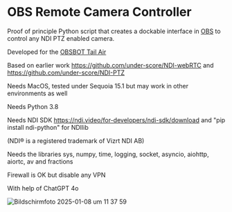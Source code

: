 # OBS Remote Camera Controller

Proof of principle Python script that creates a dockable interface in [OBS](https://obsproject.com/de) to control any NDI PTZ enabled camera.

Developed for the [OBSBOT Tail Air](https://www.obsbot.com/de/obsbot-tail-air-streaming-camera)

Based on earlier work https://github.com/under-score/NDI-webRTC and https://github.com/under-score/NDI-PTZ

Needs MacOS, tested under Sequoia 15.1 but may work in other environments as well

Needs Python 3.8

Needs NDI SDK https://ndi.video/for-developers/ndi-sdk/download and "pip install ndi-python" for NDIlib

(NDI® is a registered trademark of Vizrt NDI AB)

Needs the libraries sys, numpy, time, logging, socket, asyncio, aiohttp, aiortc, av and fractions

Firewall is OK but disable any VPN

With help of ChatGPT 4o


![Bildschirmfoto 2025-01-08 um 11 37 59](https://github.com/user-attachments/assets/13fc5d29-e6ef-471d-9fef-6e0714424032)
